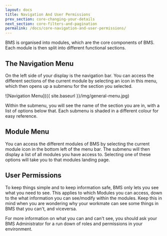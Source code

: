 ```yaml
---
layout: docs
title: Navigation And User Permissions
prev_section: core-changing-your-details
next_section: core-filters-and-pagination
permalink: /docs/core-navigation-and-user-permissions/
---
```


BMS is organised into modules, which are the core components of BMS. Each module is then split into different functional sections.

## The Navigation Menu

On the left side of your display is the navigation bar. You can access the different sections of the current module by selecting an icon in this menu, which then opens up a submenu for the section you selected.

![Navigation Menu]({{ site.baseurl }}/img/general-menu.jpg)

Within the submenu, you will see the name of the section you are in, with a list of options below that. Each submenu is shaded in a different colour for easy reference.

## Module Menu

You can access the different modules of BMS by selecting the current module icon in the bottom left of the menu bar. The submenu will then display a list of all modules you have access to. Selecting one of these options will take you to that modules landing page.

## User Permissions

To keep things simple and to keep information safe, BMS only lets you see what you need to see. This applies to which Modules you can access, down to the what information you can see/modify within the modules. Keep this in mind when you are wondering why your workmate can see some things in BMS that you can't, and viceversa.

For more information on what you can and can't see, you should ask your BMS Administrator for a run down of roles and permissions in your environment.